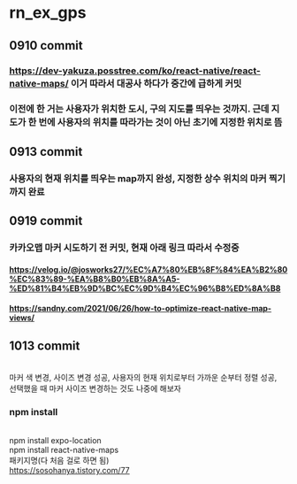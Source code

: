 # rn_ex_gps
## 0910 commit
### https://dev-yakuza.posstree.com/ko/react-native/react-native-maps/ 이거 따라서 대공사 하다가 중간에 급하게 커밋
### 이전에 한 거는 사용자가 위치한 도시, 구의 지도를 띄우는 것까지. 근데 지도가 한 번에 사용자의 위치를 따라가는 것이 아닌 초기에 지정한 위치로 뜸
##
## 0913 commit
### 사용자의 현재 위치를 띄우는 map까지 완성, 지정한 상수 위치의 마커 찍기까지 완료
##
## 0919 commit
### 카카오맵 마커 시도하기 전 커밋, 현재 아래 링크 따라서 수정중
#### https://velog.io/@josworks27/%EC%A7%80%EB%8F%84%EA%B2%80%EC%83%89-%EA%B8%B0%EB%8A%A5-%ED%81%B4%EB%9D%BC%EC%9D%B4%EC%96%B8%ED%8A%B8
#### https://sandny.com/2021/06/26/how-to-optimize-react-native-map-views/ 

## 1013 commit
<br/> 마커 색 변경, 사이즈 변경 성공, 사용자의 현재 위치로부터 가까운 순부터 정렬 성공,
<br/> 선택했을 때 마커 사이즈 변경하는 것도 나중에 해보자
### npm install
<br/> npm install expo-location
<br/> npm install react-native-maps
<br/> 패키지명(다 처음 걸로 하면 됨)
<br/>https://sosohanya.tistory.com/77
